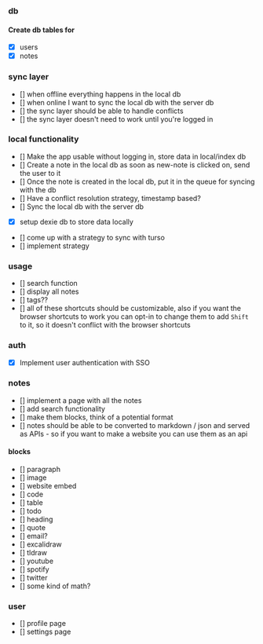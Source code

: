 ### db

#### Create db tables for

- [x] users
- [x] notes
<!-- - [] note relations (a note is linked to another note) ?? -->

### sync layer

- [] when offline everything happens in the local db
- [] when online I want to sync the local db with the server db
- [] the sync layer should be able to handle conflicts
- [] the sync layer doesn't need to work until you're logged in

### local functionality

- [] Make the app usable without logging in, store data in local/index db
- [] Create a note in the local db as soon as new-note is clicked on, send the user to it
- [] Once the note is created in the local db, put it in the queue for syncing with the db
- [] Have a conflict resolution strategy, timestamp based?
- [] Sync the local db with the server db

- [x] setup dexie db to store data locally
- [] come up with a strategy to sync with turso
- [] implement strategy

### usage

- [] search function
- [] display all notes
- [] tags??
- [] all of these shortcuts should be customizable, also if you want the browser shortcuts to work you can opt-in to change them to add `Shift` to it, so it doesn't conflict with the browser shortcuts

### auth

- [x] Implement user authentication with SSO

### notes

- [] implement a page with all the notes
- [] add search functionality
- [] make them blocks, think of a potential format
- [] notes should be able to be converted to markdown / json and served as APIs - so if you want to make a website you can use them as an api

#### blocks

- [] paragraph
- [] image
- [] website embed
- [] code
- [] table
- [] todo
- [] heading
- [] quote
- [] email?
- [] excalidraw
- [] tldraw
- [] youtube
- [] spotify
- [] twitter
- [] some kind of math?

### user

- [] profile page
- [] settings page
